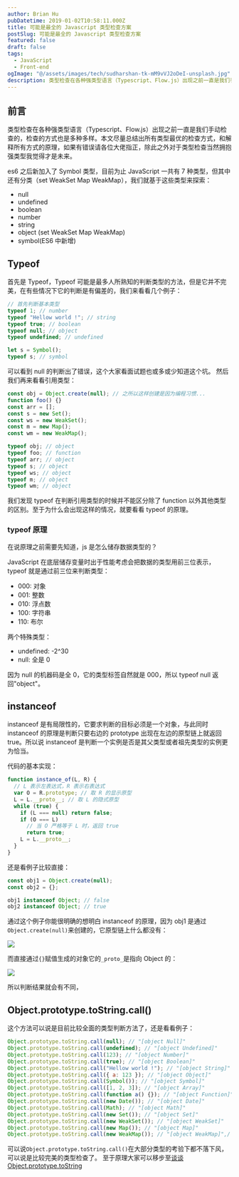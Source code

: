 ```yaml
---
author: Brian Hu
pubDatetime: 2019-01-02T10:58:11.000Z
title: 可能是最全的 Javascript 类型检查方案
postSlug: 可能是最全的 Javascript 类型检查方案
featured: false
draft: false
tags:
  - JavaScript
  - Front-end
ogImage: "@/assets/images/tech/sudharshan-tk-mM9vVJ2oDeI-unsplash.jpg"
description: 类型检查在各种强类型语言（Typescript、Flow.js）出现之前一直是我们手动检查的，检查的方式也是多种多样。本文尽量总结出所有类型最优的检查方式，和解释所有方式的原理，如果有错误请各位大佬指正，除此之外对于类型检查当然拥抱强类型我觉得才是未来。
---
```


## 前言

类型检查在各种强类型语言（Typescript、Flow.js）出现之前一直是我们手动检查的，检查的方式也是多种多样。本文尽量总结出所有类型最优的检查方式，和解释所有方式的原理，如果有错误请各位大佬指正，除此之外对于类型检查当然拥抱强类型我觉得才是未来。

es6 之后新加入了 Symbol 类型，目前为止 JavaScript 一共有 7 种类型，但其中还有分类（set WeakSet Map WeakMap），我们就基于这些类型来探索：

- null
- undefined
- boolean
- number
- string
- object (set WeakSet Map WeakMap)
- symbol(ES6 中新增)

## Typeof

首先是 Typeof，Typeof 可能是最多人所熟知的判断类型的方法，但是它并不完美，在有些情况下它的判断是有偏差的，我们来看看几个例子：

```js
// 首先判断基本类型
typeof 1; // number
typeof "Hellow world !"; // string
typeof true; // boolean
typeof null; // object
typeof undefined; // undefined

let s = Symbol();
typeof s; // symbol
```

可以看到 null 的判断出了错误，这个大家看面试题也或多或少知道这个坑。
然后我们再来看看引用类型：

```js
const obj = Object.create(null); // 之所以这样创建是因为编程习惯...
function foo() {}
const arr = [];
const s = new Set();
const ws = new WeakSet();
const m = new Map();
const wm = new WeakMap();

typeof obj; // object
typeof foo; // function
typeof arr; // object
typeof s; // object
typeof ws; // object
typeof m; // object
typeof wm; // object
```

我们发现 typeof 在判断引用类型的时候并不能区分除了 function 以外其他类型的区别。至于为什么会出现这样的情况，就要看看 typeof 的原理。

### typeof 原理

在说原理之前需要先知道，js 是怎么储存数据类型的？

JavaScript 在底层储存变量时出于性能考虑会把数据的类型用前三位表示，typeof 就是通过前三位来判断类型：

- 000: 对象
- 001: 整数
- 010: 浮点数
- 100: 字符串
- 110: 布尔

两个特殊类型：

- undefined: -2^30
- null: 全是 0

因为 null 的机器码是全 0，它的类型标签自然就是 000，所以 typeof null 返回"object"。

## instanceof

instanceof 是有局限性的，它要求判断的目标必须是一个对象，与此同时 instanceof 的原理是判断只要右边的 prototype 出现在左边的原型链上就返回 true。所以说 instanceof 是判断一个实例是否是其父类型或者祖先类型的实例更为恰当。

代码的基本实现：

```js
function instance_of(L, R) {
  // L 表示左表达式，R 表示右表达式
  var O = R.prototype; // 取 R 的显示原型
  L = L.__proto__; // 取 L 的隐式原型
  while (true) {
    if (L === null) return false;
    if (O === L)
      // 当 O 严格等于 L 时，返回 true
      return true;
    L = L.__proto__;
  }
}
```

还是看例子比较直接：

```js
const obj1 = Object.create(null);
const obj2 = {};

obj1 instanceof Object; // false
obj2 instanceof Object; // true
```

通过这个例子你能很明确的想明白 instanceof 的原理，因为 obj1 是通过`Object.create(null)`来创建的，它原型链上什么都没有：

![](https://i.loli.net/2019/01/02/5c2c8b9a13878.png)

而直接通过`{}`赋值生成的对象它的`_proto_`是指向 Object 的：

![](https://i.loli.net/2019/01/02/5c2c8bc36b1f2.png)

所以判断结果就会有不同，

## Object.prototype.toString.call()

这个方法可以说是目前比较全面的类型判断方法了，还是看看例子：

```js
Object.prototype.toString.call(null); // "[object Null]"
Object.prototype.toString.call(undefined); // "[object Undefined]"
Object.prototype.toString.call(123); // "[object Number]"
Object.prototype.toString.call(true); // "[object Boolean]"
Object.prototype.toString.call("Hellow world !"); // "[object String]"
Object.prototype.toString.call({ a: 123 }); // "[object Object]"
Object.prototype.toString.call(Symbol()); // "[object Symbol]"
Object.prototype.toString.call([1, 2, 3]); // "[object Array]"
Object.prototype.toString.call(function a() {}); // "[object Function]"
Object.prototype.toString.call(new Date()); // "[object Date]"
Object.prototype.toString.call(Math); // "[object Math]"
Object.prototype.toString.call(new Set()); // "[object Set]"
Object.prototype.toString.call(new WeakSet()); // "[object WeakSet]"
Object.prototype.toString.call(new Map()); // "[object Map]"
Object.prototype.toString.call(new WeakMap()); // "[object WeakMap]",/'.lk
```

可以说`Object.prototype.toString.call()`在大部分类型的考验下都不落下风，可以说是比较完美的类型检查了。
至于原理大家可以移步至[谈谈 Object.prototype.toString](https://segmentfault.com/a/1190000009407558)
